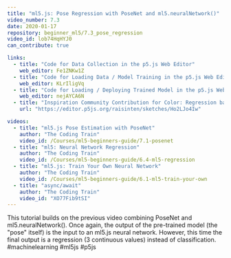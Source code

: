 ```yaml
---
title: "ml5.js: Pose Regression with PoseNet and ml5.neuralNetwork()"
video_number: 7.3
date: 2020-01-17
repository: beginner_ml5/7.3_pose_regression
video_id: lob74HqHYJ0
can_contribute: true

links:
  - title: "Code for Data Collection in the p5.js Web Editor"
    web_editor: Fe1ZNKw1Z
  - title: "Code for Loading Data / Model Training in the p5.js Web Editor"
    web_editor: KLrIligVq
  - title: "Code for Loading / Deploying Trained Model in the p5.js Web Editor"
    web_editor: nejAYCA6N
  - title: "Inspiration Community Contribution for Color: Regression based note frequency and color predictor by Darshan Sen"
    url: "https://editor.p5js.org/raisinten/sketches/Ho2LJo4Iw"

videos:
  - title: "ml5.js Pose Estimation with PoseNet"
    author: "The Coding Train"
    video_id: /Courses/ml5-beginners-guide/7.1-posenet
  - title: "ml5: Neural Network Regression"
    author: "The Coding Train"
    video_id: /Courses/ml5-beginners-guide/6.4-ml5-regression
  - title: "ml5.js: Train Your Own Neural Network"
    author: "The Coding Train"
    video_id: /Courses/ml5-beginners-guide/6.1-ml5-train-your-own
  - title: "async/await"
    author: "The Coding Train"
    video_id: "XO77Fib9tSI"
---
```

This tutorial builds on the previous video combining PoseNet and ml5.neuralNetwork(). Once again, the output of the pre-trained model (the "pose" itself) is the input to an ml5.js neural network. However, this time the final output is a regression (3 continuous values) instead of classification. #machinelearning #ml5js #p5js